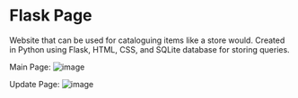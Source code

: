 # Flask Page
Website that can be used for cataloguing items like a store would. Created in Python using Flask, HTML, CSS, and SQLite database for storing queries.

Main Page:
![image](https://user-images.githubusercontent.com/56463342/134216623-5dfb9e72-0b84-4fba-b9b9-77becd163ff6.png)

Update Page:
![image](https://user-images.githubusercontent.com/56463342/134216663-fb19504d-c8c9-42e3-8580-49176f2cd170.png)
